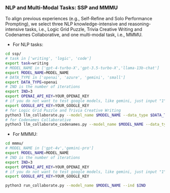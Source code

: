 ### NLP and Multi-Modal Tasks: SSP and MMMU
To align previous experiences (e.g., Self-Refine and Solo Performance Prompting), we select three NLP knowledge-intensive and reasoning-intensive tasks, i.e., Logic Grid Puzzle, Trivia Creative Writing and Codenames Collaborative, and one multi-modal task, i.e., MMMU.
- For NLP tasks:
```bash
cd ssp/
# task in ['writing', 'logic', 'code']
export task=writing
# MODEL_NAME in ['gpt-4-turbo-X','gpt-3.5-turbo-X','llama-13b-chat']
export MODEL_NAME=MODEL_NAME
# DATA_TYPE in ['openai', 'azure', 'gemini', 'small']
export DATA_TYPE=openai
# IND is the number of iterations
export IND=3
export OPENAI_API_KEY=YOUR_OPENAI_KEY
# if you do not want to test google models, like gemini, just input "1".
export GOOGLE_API_KEY=YOUR_GOOGLE_KEY
# for Logic Grid Puzzle and Trivia Creative Writing
python3 llm_collaborate.py --model_name $MODEL_NAME --data_type $DATA_TYPE --method collaborate --ind $IND
# for Codenames Collaborative
python3 llm_collaborate_codenames.py --model_name $MODEL_NAME --data_type $DATA_TYPE --method collaborate --ind $IND
```
- For MMMU:
```bash
cd mmmu/
# MODEL_NAME in ['gpt-4v','gemini-pro']
export MODEL_NAME=MODEL_NAME
# IND is the number of iterations
export IND=3
export OPENAI_API_KEY=YOUR_OPENAI_KEY
# if you do not want to test google models, like gemini, just input "1".
export GOOGLE_API_KEY=YOUR_GOOGLE_KEY

python3 run_collaborate.py --model_name $MODEL_NAME --ind $IND
```
